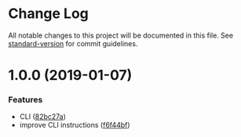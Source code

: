 # Change Log

All notable changes to this project will be documented in this file. See [standard-version](https://github.com/conventional-changelog/standard-version) for commit guidelines.

<a name="1.0.0"></a>
# 1.0.0 (2019-01-07)


### Features

* CLI ([82bc27a](https://github.com/medikoo/json-linter/commit/82bc27a))
* improve CLI instructions ([f6f44bf](https://github.com/medikoo/json-linter/commit/f6f44bf))
